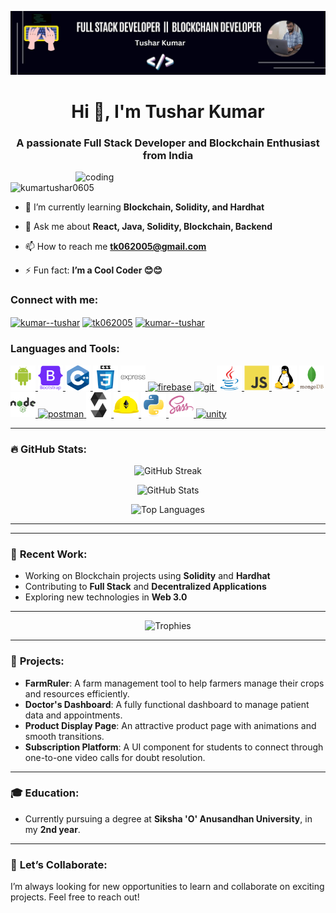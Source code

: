 ![Logo](https://github.com/kumartushar0605/Kumartushar0605/blob/main/Full%20stack%20developer%20(3).jpg)
<h1 align="center">Hi 👋, I'm Tushar Kumar</h1>
<h3 align="center">A passionate Full Stack Developer and Blockchain Enthusiast from India</h3>

<img align="right" alt="coding" width="400px" src="https://giphy.com/embed/bGgsc5mWoryfgKBx1u"/>



<p align="left"> <img src="https://komarev.com/ghpvc/?username=kumartushar0605&label=Profile%20views&color=0e75b6&style=flat" alt="kumartushar0605" /> </p>

- 🌱 I’m currently learning **Blockchain, Solidity, and Hardhat**
  
- 💬 Ask me about **React, Java, Solidity, Blockchain, Backend**

- 📫 How to reach me **tk062005@gmail.com**

- ⚡ Fun fact: **I’m a Cool Coder 😊😊**

<h3 align="left">Connect with me:</h3>
<p align="left">
<a href="https://linkedin.com/in/kumar--tushar" target="blank"><img align="center" src="https://raw.githubusercontent.com/rahuldkjain/github-profile-readme-generator/master/src/images/icons/Social/linked-in-alt.svg" alt="kumar--tushar" height="30" width="40" /></a>
<a href="https://www.hackerrank.com/tk062005" target="blank"><img align="center" src="https://raw.githubusercontent.com/rahuldkjain/github-profile-readme-generator/master/src/images/icons/Social/hackerrank.svg" alt="tk062005" height="30" width="40" /></a>
<a href="https://www.leetcode.com/kumar--tushar" target="blank"><img align="center" src="https://raw.githubusercontent.com/rahuldkjain/github-profile-readme-generator/master/src/images/icons/Social/leet-code.svg" alt="kumar--tushar" height="30" width="40" /></a>
</p>

<h3 align="left">Languages and Tools:</h3>
<p align="left"> 
  <a href="https://developer.android.com" target="_blank" rel="noreferrer"> 
    <img src="https://raw.githubusercontent.com/devicons/devicon/master/icons/android/android-original-wordmark.svg" alt="android" width="40" height="40"/> 
  </a> 
  <a href="https://getbootstrap.com" target="_blank" rel="noreferrer"> 
    <img src="https://raw.githubusercontent.com/devicons/devicon/master/icons/bootstrap/bootstrap-plain-wordmark.svg" alt="bootstrap" width="40" height="40"/> 
  </a> 
  <a href="https://www.w3schools.com/cpp/" target="_blank" rel="noreferrer"> 
    <img src="https://raw.githubusercontent.com/devicons/devicon/master/icons/cplusplus/cplusplus-original.svg" alt="cplusplus" width="40" height="40"/> 
  </a> 
  <a href="https://www.w3schools.com/css/" target="_blank" rel="noreferrer"> 
    <img src="https://raw.githubusercontent.com/devicons/devicon/master/icons/css3/css3-original-wordmark.svg" alt="css3" width="40" height="40"/> 
  </a> 
  <a href="https://expressjs.com" target="_blank" rel="noreferrer"> 
    <img src="https://raw.githubusercontent.com/devicons/devicon/master/icons/express/express-original-wordmark.svg" alt="express" width="40" height="40"/> 
  </a> 
  <a href="https://firebase.google.com/" target="_blank" rel="noreferrer"> 
    <img src="https://www.vectorlogo.zone/logos/firebase/firebase-icon.svg" alt="firebase" width="40" height="40"/> 
  </a> 
  <a href="https://git-scm.com/" target="_blank" rel="noreferrer"> 
    <img src="https://www.vectorlogo.zone/logos/git-scm/git-scm-icon.svg" alt="git" width="40" height="40"/> 
  </a> 
  <a href="https://www.java.com" target="_blank" rel="noreferrer"> 
    <img src="https://raw.githubusercontent.com/devicons/devicon/master/icons/java/java-original.svg" alt="java" width="40" height="40"/> 
  </a> 
  <a href="https://developer.mozilla.org/en-US/docs/Web/JavaScript" target="_blank" rel="noreferrer"> 
    <img src="https://raw.githubusercontent.com/devicons/devicon/master/icons/javascript/javascript-original.svg" alt="javascript" width="40" height="40"/> 
  </a> 
  <a href="https://www.linux.org/" target="_blank" rel="noreferrer"> 
    <img src="https://raw.githubusercontent.com/devicons/devicon/master/icons/linux/linux-original.svg" alt="linux" width="40" height="40"/> 
  </a> 
  <a href="https://www.mongodb.com/" target="_blank" rel="noreferrer"> 
    <img src="https://raw.githubusercontent.com/devicons/devicon/master/icons/mongodb/mongodb-original-wordmark.svg" alt="mongodb" width="40" height="40"/> 
  </a> 
  <a href="https://nodejs.org" target="_blank" rel="noreferrer"> 
    <img src="https://raw.githubusercontent.com/devicons/devicon/master/icons/nodejs/nodejs-original-wordmark.svg" alt="nodejs" width="40" height="40"/> 
  </a> 
  <a href="https://postman.com" target="_blank" rel="noreferrer"> 
    <img src="https://www.vectorlogo.zone/logos/getpostman/getpostman-icon.svg" alt="postman" width="40" height="40"/> 
  </a> 
  <a href="https://soliditylang.org/" target="_blank" rel="noreferrer"> 
    <img src="https://raw.githubusercontent.com/devicons/devicon/master/icons/solidity/solidity-original.svg" alt="solidity" width="40" height="40"/> 
  </a>
  <a href="https://hardhat.org/" target="_blank" rel="noreferrer"> 
    <img src="https://raw.githubusercontent.com/devicons/devicon/master/icons/hardhat/hardhat-original.svg" alt="hardhat" width="40" height="40"/> 
  </a>
   <a href="https://www.python.org" target="_blank" rel="noreferrer"> 
    <img src="https://raw.githubusercontent.com/devicons/devicon/master/icons/python/python-original.svg" alt="python" width="40" height="40"/> 
  </a>
   <a href="https://sass-lang.com" target="_blank" rel="noreferrer"> 
    <img src="https://raw.githubusercontent.com/devicons/devicon/master/icons/sass/sass-original.svg" alt="sass" width="40" height="40"/> 
  </a>
  <a href="https://unity.com/" target="_blank" rel="noreferrer"> 
    <img src="https://www.vectorlogo.zone/logos/unity3d/unity3d-icon.svg" alt="unity" width="40" height="40"/> 
  </a>
</p>

---

### 🔥 **GitHub Stats:**

<p align="center">
  <img src="https://github-readme-streak-stats.herokuapp.com/?user=kumartushar0605&theme=dark" alt="GitHub Streak" />
</p>
<p align="center">
  <img src="https://github-readme-stats.vercel.app/api?username=kumartushar0605&show_icons=true&theme=dark" alt="GitHub Stats" />
</p>
<p align="center">
  <img src="https://github-readme-stats.vercel.app/api/top-langs?username=kumartushar0605&layout=compact&theme=dark" alt="Top Languages" />
</p>

---

---

### 🎯 **Recent Work:**

- Working on Blockchain projects using **Solidity** and **Hardhat**
- Contributing to **Full Stack** and **Decentralized Applications**
- Exploring new technologies in **Web 3.0**

---

<p align="center">
  <img src="https://github-profile-trophy.vercel.app/?username=kumartushar0605&theme=dark&row=1&column=4" alt="Trophies" />
</p>

---

### 🌟 **Projects:**
- **FarmRuler**: A farm management tool to help farmers manage their crops and resources efficiently.
- **Doctor's Dashboard**: A fully functional dashboard to manage patient data and appointments.
- **Product Display Page**: An attractive product page with animations and smooth transitions.
- **Subscription Platform**: A UI component for students to connect through one-to-one video calls for doubt resolution.

---

### 🎓 **Education:**
- Currently pursuing a degree at **Siksha 'O' Anusandhan University**, in my **2nd year**.

---

### 🚀 **Let’s Collaborate:**
I’m always looking for new opportunities to learn and collaborate on exciting projects. Feel free to reach out!

